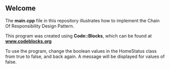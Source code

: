 ## Welcome

The **main.cpp** file in this repository illustrates how to implement the Chain Of Responsibility Design Pattern.

This program was created using **Code::Blocks**, which can be found at **www.codeblocks.org**

To use the program, change the boolean values in the HomeStatus class from true to false, and back again.  A message will be displayed for values of false.


